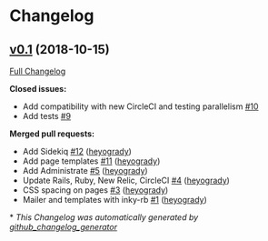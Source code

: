 # Changelog

## [v0.1](https://github.com/heyogrady/shadowfax-demo/tree/v0.1) (2018-10-15)

[Full Changelog](https://github.com/heyogrady/shadowfax-demo/compare/9804725826a944da1b1b28d4da56d6138e218f58...v0.1)

**Closed issues:**

- Add compatibility with new CircleCI and testing parallelism [\#10](https://github.com/heyogrady/shadowfax-demo/issues/10)
- Add tests [\#9](https://github.com/heyogrady/shadowfax-demo/issues/9)

**Merged pull requests:**

- Add Sidekiq [\#12](https://github.com/heyogrady/shadowfax-demo/pull/12) ([heyogrady](https://github.com/heyogrady))
- Add page templates [\#11](https://github.com/heyogrady/shadowfax-demo/pull/11) ([heyogrady](https://github.com/heyogrady))
- Add Administrate [\#5](https://github.com/heyogrady/shadowfax-demo/pull/5) ([heyogrady](https://github.com/heyogrady))
- Update Rails, Ruby, New Relic, CircleCI [\#4](https://github.com/heyogrady/shadowfax-demo/pull/4) ([heyogrady](https://github.com/heyogrady))
- CSS spacing on pages [\#3](https://github.com/heyogrady/shadowfax-demo/pull/3) ([heyogrady](https://github.com/heyogrady))
- Mailer and templates with inky-rb [\#1](https://github.com/heyogrady/shadowfax-demo/pull/1) ([heyogrady](https://github.com/heyogrady))



\* *This Changelog was automatically generated by [github_changelog_generator](https://github.com/github-changelog-generator/github-changelog-generator)*

